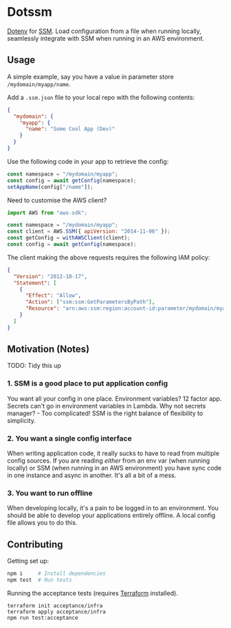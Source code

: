 # Dotssm

[Dotenv](https://www.npmjs.com/package/dotenv) for [SSM](https://docs.aws.amazon.com/systems-manager/latest/userguide/systems-manager-parameter-store.html).
Load configuration from a file when running locally,
seamlessly integrate with SSM when running in an AWS environment.

## Usage

A simple example, say you have a value in parameter store `/mydomain/myapp/name`.

Add a `.ssm.json` file to your local repo with the following contents:

```json
{
  "mydomain": {
    "myapp": {
      "name": "Some Cool App (Dev)"
    }
  }
}
```

Use the following code in your app to retrieve the config:

```js
const namespace = "/mydomain/myapp";
const config = await getConfig(namespace);
setAppName(config["/name"]);
```

Need to customise the AWS client?

```js
import AWS from "aws-sdk";

const namespace = "/mydomain/myapp";
const client = AWS.SSM({ apiVersion: "2014-11-06" });
const getConfig = withAWSClient(client);
const config = await getConfig(namespace);
```

The client making the above requests requires the following IAM policy:

```json
{
  "Version": "2012-10-17",
  "Statement": [
    {
      "Effect": "Allow",
      "Action": ["ssm:ssm:GetParametersByPath"],
      "Resource": "arn:aws:ssm:region:account-id:parameter/mydomain/myapp/*"
    }
  ]
}
```

## Motivation (Notes)

TODO: Tidy this up

### 1. SSM is a good place to put application config

You want all your config in one place.
Environment variables? 12 factor app.
Secrets can't go in environment variables in Lambda.
Why not secrets manager? - Too complicated!
SSM is the right balance of flexibility to simplicity.

### 2. You want a single config interface

When writing application code, it really sucks to have
to read from multiple config sources.
If you are reading _either_ from an env var (when running locally)
or SSM (when running in an AWS environment) you have sync code
in one instance and async in another. It's all a bit of a mess.

### 3. You want to run offline

When developing locally, it's a pain to be logged in to an environment.
You should be able to develop your applications entirely offline.
A local config file allows you to do this.

## Contributing

Getting set up:

```sh
npm i     # Install dependencies
npm test  # Run tests
```

Running the acceptance tests (requires [Terraform](https://www.terraform.io/) installed).

```
terraform init acceptance/infra
terraform apply acceptance/infra
npm run test:acceptance
```
